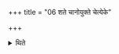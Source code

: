 +++
title = "06 शते चानोयुक्ते चेत्येके"

+++

<details><summary>थिते</summary>

शते चानोयुक्ते चेत्येके ६
</details>

